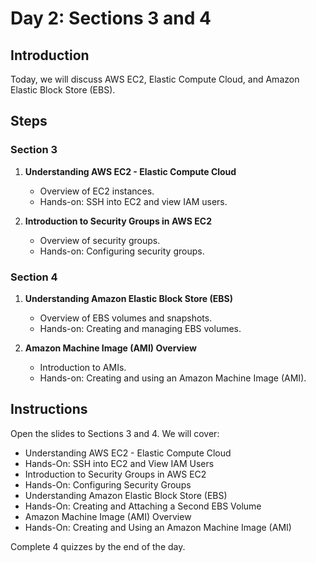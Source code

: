 # Day 2: Sections 3 and 4

## Introduction

Today, we will discuss AWS EC2, Elastic Compute Cloud, and Amazon Elastic Block Store (EBS).

## Steps

### Section 3

1. **Understanding AWS EC2 - Elastic Compute Cloud**

   - Overview of EC2 instances.
   - Hands-on: SSH into EC2 and view IAM users.

2. **Introduction to Security Groups in AWS EC2**
   - Overview of security groups.
   - Hands-on: Configuring security groups.

### Section 4

1. **Understanding Amazon Elastic Block Store (EBS)**

   - Overview of EBS volumes and snapshots.
   - Hands-on: Creating and managing EBS volumes.

2. **Amazon Machine Image (AMI) Overview**
   - Introduction to AMIs.
   - Hands-on: Creating and using an Amazon Machine Image (AMI).

## Instructions

Open the slides to Sections 3 and 4. We will cover:

- Understanding AWS EC2 - Elastic Compute Cloud
- Hands-On: SSH into EC2 and View IAM Users
- Introduction to Security Groups in AWS EC2
- Hands-On: Configuring Security Groups
- Understanding Amazon Elastic Block Store (EBS)
- Hands-On: Creating and Attaching a Second EBS Volume
- Amazon Machine Image (AMI) Overview
- Hands-On: Creating and Using an Amazon Machine Image (AMI)

Complete 4 quizzes by the end of the day.
